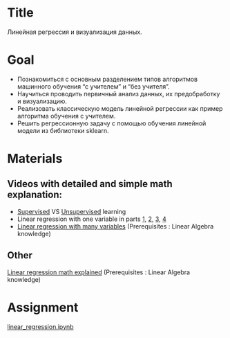 # Title
Линейная регрессия и визуализация данных.

# Goal
- Познакомиться с основным разделением типов алгоритмов машинного обучения “с учителем” и “без учителя”.
- Научиться проводить первичный анализ данных, их предобработку и визуализацию.
- Реализовать классическую модель линейной регрессии как пример алгоритма обучения с учителем.
- Решить регрессионную задачу с помощью обучения линейной модели из библиотеки sklearn.

# Materials
## Videos with detailed and simple math explanation:
- [Supervised](https://www.youtube.com/watch?v=bQI5uDxrFfA&list=PLLssT5z_DsK-h9vYZkQkYNWcItqhlRJLN&index=2&ab_channel=ArtificialIntelligence-AllinOne) VS [Unsupervised](https://www.youtube.com/watch?v=jAA2g9ItoAc&list=PLLssT5z_DsK-h9vYZkQkYNWcItqhlRJLN&index=3&ab_channel=ArtificialIntelligence-AllinOne) learning
- Linear regression with one variable in parts [1](https://www.youtube.com/watch?v=kHwlB_j7Hkc&list=PLLssT5z_DsK-h9vYZkQkYNWcItqhlRJLN&index=4&ab_channel=ArtificialIntelligence-AllinOne), [2](https://www.youtube.com/watch?v=yuH4iRcggMw&list=PLLssT5z_DsK-h9vYZkQkYNWcItqhlRJLN&index=5&ab_channel=ArtificialIntelligence-AllinOne), [3](https://www.youtube.com/watch?v=yR2ipCoFvNo&list=PLLssT5z_DsK-h9vYZkQkYNWcItqhlRJLN&index=6&ab_channel=ArtificialIntelligence-AllinOne), [4](https://www.youtube.com/watch?v=0kns1gXLYg4&list=PLLssT5z_DsK-h9vYZkQkYNWcItqhlRJLN&index=7&ab_channel=ArtificialIntelligence-AllinOne)
- [Linear regression with many variables](https://www.youtube.com/watch?v=Q4GNLhRtZNc&list=PLLssT5z_DsK-h9vYZkQkYNWcItqhlRJLN&index=18&ab_channel=ArtificialIntelligence-AllinOne) (Prerequisites : Linear Algebra knowledge)

## Other
[Linear regression math explained](https://habr.com/ru/company/ods/blog/323890/) (Prerequisites : Linear Algebra knowledge)

# Assignment
[linear_regression.ipynb](./linear_regression.ipynb)
